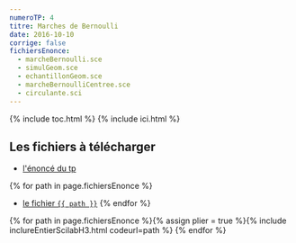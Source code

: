 ```yaml
---
numeroTP: 4
titre: Marches de Bernoulli
date: 2016-10-10
corrige: false
fichiersEnonce: 
  - marcheBernoulli.sce
  - simulGeom.sce
  - echantillonGeom.sce
  - marcheBernoulliCentree.sce
  - circulante.sci
---
```


{% include toc.html %}
{% include ici.html %}

## Les fichiers à télécharger

- [l'énoncé du tp](tp4.pdf)

{% for path in page.fichiersEnonce %}
- <a href="{{ path }}" download="{{ path }}">le fichier `{{ path }}`</a>
{% endfor %}

{% for path in page.fichiersEnonce %}{% 
  assign plier = true %}{% 
  include inclureEntierScilabH3.html codeurl=path %}
{% endfor %}

